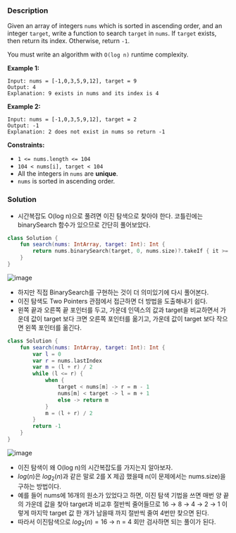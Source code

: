 ### Description

Given an array of integers `nums` which is sorted in ascending order, and an integer `target`, write a function to search `target` in `nums`. If `target` exists, then return its index. Otherwise, return `-1`.

You must write an algorithm with `O(log n)` runtime complexity.

**Example 1:**

```
Input: nums = [-1,0,3,5,9,12], target = 9
Output: 4
Explanation: 9 exists in nums and its index is 4

```

**Example 2:**

```
Input: nums = [-1,0,3,5,9,12], target = 2
Output: -1
Explanation: 2 does not exist in nums so return -1

```

**Constraints:**

- `1 <= nums.length <= 104`
- `104 < nums[i], target < 104`
- All the integers in `nums` are **unique**.
- `nums` is sorted in ascending order.

### Solution

- 시간복잡도 O(log n)으로 풀려면 이진 탐색으로 찾아야 한다. 코틀린에는 binarySearch 함수가 있으므로 간단히 풀어보았다.

```kotlin
class Solution {
    fun search(nums: IntArray, target: Int): Int {
        return nums.binarySearch(target, 0, nums.size)?.takeIf { it >= 0 } ?: -1
    }
}
```

![image](https://github.com/Ahhyeon-Lee/DailyAlgorithm/assets/68845653/a032581f-5c6a-44d6-8341-bd5a67a83dc9)

- 하지만 직접 BinarySearch를 구현하는 것이 더 의미있기에 다시 풀어본다.
- 이진 탐색도 Two Pointers 관점에서 접근하면 더 방법을 도출해내기 쉽다.
- 왼쪽 끝과 오른쪽 끝 포인터를 두고, 가운데 인덱스의 값과 target을 비교하면서 가운데 값이 target 보다 크면 오른쪽 포인터를 옮기고, 가운데 값이 target 보다 작으면 왼쪽 포인터를 옮긴다.

```kotlin
class Solution {
    fun search(nums: IntArray, target: Int): Int {
        var l = 0
        var r = nums.lastIndex
        var m = (l + r) / 2
        while (l <= r) {
            when {
                target < nums[m] -> r = m - 1
                nums[m] < target -> l = m + 1
                else -> return m
            }
            m = (l + r) / 2
        }
        return -1
    }
}
```

![image](https://github.com/Ahhyeon-Lee/DailyAlgorithm/assets/68845653/ad41f615-9303-49bb-a35e-6adad47627cb)

- 이진 탐색이 왜 O(log n)의 시간복잡도를 가지는지 알아보자.
- $log(n)$은 $log_2(n)$과 같은 말로 2를 X 제곱 했을때 n(이 문제에서는 nums.size)을 구하는 방법이다.
- 예를 들어 nums에 16개의 원소가 있었다고 하면, 이진 탐색 기법을 쓰면 매번 양 끝의 가운데 값을 찾아 target과 비교후 절반씩 줄어들므로 16 → 8 → 4 → 2 → 1 이렇게 마지막 target 값 한 개가 남을때 까지 절반씩 줄여 4번만 찾으면 된다.
- 따라서 이진탐색으로  $log_2(n) = 16$ → n = 4 회만 검사하면 되는 풀이가 된다.
